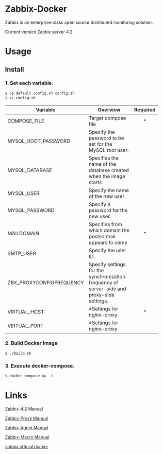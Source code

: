 # Zabbix-Docker

Zabbix is an enterprise-class open source distributed monitoring solution.

Current version Zabbix server 4.2

# Usage

## Install

### 1. Set each variable.

```bash
$ cp default.config.sh config.sh
$ vi config.sh
```

|Variable                 |Overview                                                                                   |Required |
|-------------------------|-------------------------------------------------------------------------------------------|:-------:|
|COMPOSE_FILE             |Target compose file                                                                        |*        |
|MYSQL_ROOT_PASSWORD      |Specify the password to be set for the MySQL root user.                                    |         |
|MYSQL_DATABASE           |Specifies the name of the database created when the image starts.                          |         |
|MYSQL_USER               |Specify the name of the new user.                                                          |         |
|MYSQL_PASSWORD           |Specify a password for the new user.                                                       |         |
|MAILDOMAIN               |Specifies from which domain the posted mail appears to come.                               |*        |
|SMTP_USER                |Specify the user ID.                                                                       |         |
|ZBX_PROXYCONFIGFREQUENCY |Specify settings for the synchronization frequency of server-side and proxy-side settings. |         |
|VIRTUAL_HOST             |※Settings for nginx-proxy                                                                 |*        |
|VIRTUAL_PORT             |※Settings for nginx-proxy                                                                 |         |

### 2. Build Docker Image

```bash
$ ./build.sh
```

### 3. Execute docker-compose.

```bash
$ docker-compose up -d
```

# Links

[Zabbix-4.2 Manual](https://www.zabbix.com/documentation/4.2/manual)

[Zabbix-Proxy Manual](https://www.zabbix.com/documentation/4.2/manual/appendix/config/zabbix_proxy)

[Zabbix-Agent Manual](https://www.zabbix.com/documentation/4.2/manual/appendix/config/zabbix_agentd)

[Zabbix-Macro Manual](https://www.zabbix.com/documentation/4.2/manual/appendix/macros/supported_by_location)

[zabbix official docker](https://hub.docker.com/r/zabbix/zabbix-server-mysql)
